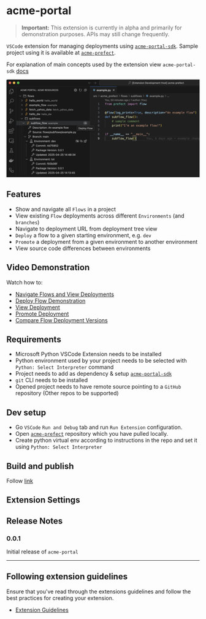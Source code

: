 # acme-portal

> **Important:** This extension is currently in alpha and primarily for demonstration purposes. APIs may still change frequently.

`VSCode` extension for managing deployments using [`acme-portal-sdk`](https://github.com/blackwhitehere/acme-portal-sdk). Sample project using it is available at [`acme-prefect`](https://github.com/blackwhitehere/acme-prefect).

For explanation of main concepts used by the extension view `acme-portal-sdk` [docs](https://blackwhitehere.github.io/acme-portal-sdk/)

![acme-portal](./media/acme_portal_screen2.png)

## Features

* Show and navigate all `Flows` in a project
* View existing `Flow` deployments across different `Environments` (and `branches`)
* Navigate to deployment URL from deployment tree view
* `Deploy` a flow to a given starting environment, e.g. `dev`
* `Promote` a deployment from a given environment to another environment
* View source code differences between environments

## Video Demonstration

Watch how to:

* [Navigate Flows and View Deployments](https://vimeo.com/1078687975 "Navigate Flows and View Deployments")
* [Deploy Flow Demonstration](https://vimeo.com/1078676313 "Deploy Flow Demonstration")
* [View Deployment](https://vimeo.com/1078680347 "View Deployment")
* [Promote Deployment](https://vimeo.com/1078686510 "Promote Deployment")
* [Compare Flow Deployment Versions](https://vimeo.com/1078701794 "Compare Flow Deployment Versions")

## Requirements

* Microsoft Python VSCode Extension needs to be installed
* Python environment used by your project needs to be selected with `Python: Select Interpreter` command
* Project needs to add as dependency & setup [`acme-portal-sdk`](https://blackwhitehere.github.io/acme-portal-sdk)
* `git` CLI needs to be installed
* Opened project needs to have remote source pointing to a `GitHub` repository (Other repos to be supported)

## Dev setup

* Go `VSCode` `Run and Debug` tab and run `Run Extension` configuration.
* Open [`acme-prefect`](https://github.com/blackwhitehere/acme-prefect) repository which you have pulled locally.
* Create python virtual env according to instructions in the repo and set it using `Python: Select Interpreter`

## Build and publish

Follow [link](https://code.visualstudio.com/api/working-with-extensions/publishing-extension)

## Extension Settings

## Release Notes

### 0.0.1

Initial release of `acme-portal`

---

## Following extension guidelines

Ensure that you've read through the extensions guidelines and follow the best practices for creating your extension.

* [Extension Guidelines](https://code.visualstudio.com/api/references/extension-guidelines)